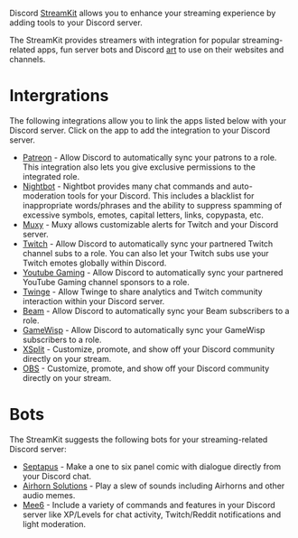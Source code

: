 <!-- TITLE: Discord StreamKit -->

Discord [StreamKit](https://discordapp.com/streamkit) allows you to enhance your streaming experience by adding tools to your Discord server. 

The StreamKit provides streamers with integration for popular streaming-related apps, fun server bots and Discord [art](https://cdn.discordapp.com/streamkit.zip) to use on their websites and channels.
# Intergrations
The following integrations allow you to link the apps listed below with your Discord server. Click on the app to add the integration to your Discord server.

* [Patreon](https://patreon.zendesk.com/hc/en-us/articles/213552323-How-do-I-set-up-Discord-rewards-?utm_medium=partnerships&utm_source=zendesk&utm_campaign=discord0913) - Allow Discord to automatically sync your patrons to a role. This integration also lets you give exclusive permissions to the integrated role.
* [Nightbot](https://beta.nightbot.tv/integrations) - Nightbot provides many chat commands and auto-moderation tools for your Discord. This includes a blacklist for inappropriate words/phrases and the ability to suppress spamming of excessive symbols, emotes, capital letters, links, copypasta, etc. 
* [Muxy](http://u.muxy.io/dashboard/connections) - Muxy allows customizable alerts for Twitch and your Discord server.
* [Twitch](https://support.discordapp.com/hc/en-us/articles/212112068-Twitch-Integration-FAQ) - Allow Discord to automatically sync your partnered Twitch channel subs to a role. You can also let your Twitch subs use your Twitch emotes globally within Discord. 
* [Youtube Gaming](https://support.discordapp.com/hc/en-us/articles/215162978-Youtube-Gaming-Integration-FAQ) - Allow Discord to automatically sync your partnered YouTube Gaming channel sponsors to a role. 
* [Twinge](http://www.twinge.tv/sys/discord) - Allow Twinge to share analytics and Twitch community interaction within your Discord server. 
* [Beam](https://watchbeam.zendesk.com/hc/en-us/articles/211272063-Discord-Chat) - Allow Discord to automatically sync your Beam subscribers to a role. 
* [GameWisp](https://gamewisp.zendesk.com/hc/en-us/articles/222644768) - Allow Discord to automatically sync your GameWisp subscribers to a role.
* [XSplit](https://streamkit.discordapp.com/overlay) - Customize, promote, and show off your Discord community directly on your stream. 
* [OBS](https://streamkit.discordapp.com/overlay) - Customize, promote, and show off your Discord community directly on your stream.

# Bots
The StreamKit suggests the following bots for your streaming-related Discord server:
* [Septapus](http://septapus.com/) - Make a one to six panel comic with dialogue directly from your Discord chat.
* [Airhorn Solutions](https://airhorn.solutions/) - Play a slew of sounds including Airhorns and other audio memes.
* [Mee6](http://mee6.xyz/) - Include a variety of commands and features in your Discord server like XP/Levels for chat activity, Twitch/Reddit notifications and light moderation.